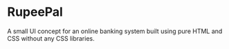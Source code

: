 # RupeePal
A small UI concept for an online banking system built using pure HTML and CSS without any CSS libraries.
